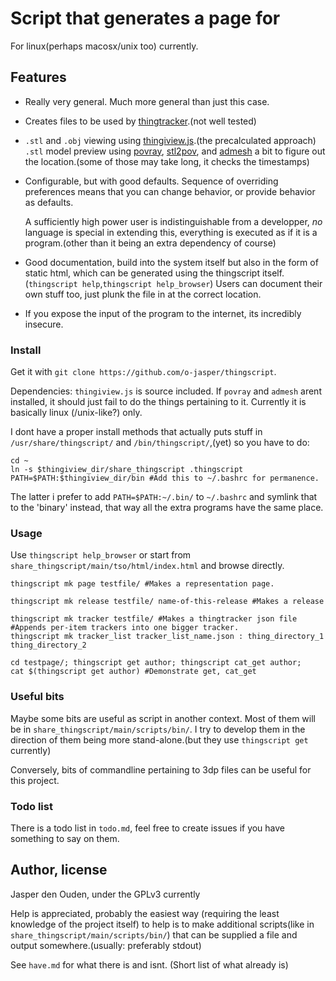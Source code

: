 
# Script that generates a page for 
For linux(perhaps macosx/unix too) currently. 

## Features
* Really very general. Much more general than just this case.
* Creates files to be used by [thingtracker](http://thingtracker.net/).(not well tested)
* `.stl` and `.obj` viewing using
  [thingiview.js](https://github.com/tbuser/thingiview.js).(the precalculated approach)
  `.stl` model preview using [povray](http://povray.org/), [stl2pov](http://rsmith.home.xs4all.nl/software/py-stl-stl2pov.html"), and [admesh](http://www.varlog.com/admesh-htm) 
  a bit to figure out the location.(some of those may take long, it checks the timestamps)

* Configurable, but with good defaults. Sequence of overriding preferences means 
  that you can change behavior, or provide behavior as defaults.

  A sufficiently high power user is indistinguishable from a developper, *no* 
  language is special in extending this, everything is executed as if it is a
  program.(other than it being an extra dependency of course)

* Good documentation, build into the system itself but also in the form of static
  html, which can be generated using the thingscript itself. 
  (`thingscript help`,`thingscript help_browser`) Users can document their
  own stuff too, just plunk the file in at the correct location.

* If you expose the input of the program to the internet, its incredibly insecure.

### Install
Get it with `git clone https://github.com/o-jasper/thingscript`.

Dependencies: `thingiview.js` is source included. If `povray` and `admesh` arent
installed, it should just fail to do the things pertaining to it. Currently it 
is basically linux (/unix-like?) only.

I dont have a proper install methods that actually puts stuff in
`/usr/share/thingscript/` and `/bin/thingscript/`,(yet) so you have to do:

    cd ~
    ln -s $thingiview_dir/share_thingscript .thingscript
    PATH=$PATH:$thingiview_dir/bin #Add this to ~/.bashrc for permanence.

The latter i prefer to add `PATH=$PATH:~/.bin/` to `~/.bashrc` and symlink that
to the 'binary' instead, that way all the extra programs have the same place.

### Usage
Use `thingscript help_browser` or start from `share_thingscript/main/tso/html/index.html`
and browse directly.

    thingscript mk page testfile/ #Makes a representation page.
    
    thingscript mk release testfile/ name-of-this-release #Makes a release

    thingscript mk tracker testfile/ #Makes a thingtracker json file
    #Appends per-item trackers into one bigger tracker.
    thingscript mk tracker_list tracker_list_name.json : thing_directory_1 thing_directory_2

    cd testpage/; thingscript get author; thingscript cat_get author;
    cat $(thingscript get author) #Demonstrate get, cat_get

### Useful bits
Maybe some bits are useful as script in another context. Most of them will be in
`share_thingscript/main/scripts/bin/`. I try to develop them in the direction
of them being more stand-alone.(but they use `thingscript get` currently)

Conversely, bits of commandline pertaining to 3dp files can be useful for this
project.

### Todo list
There is a todo list in `todo.md`, feel free to create issues if you have
something to say on them.

## Author, license
Jasper den Ouden, under the GPLv3 currently

Help is appreciated, probably the easiest way
(requiring the least knowledge of the project itself) to help is to make
additional scripts(like in `share_thingscript/main/scripts/bin/`) that can
be supplied a file and output somewhere.(usually: preferably stdout)

See `have.md` for what there is and isnt. (Short list of what already is)
